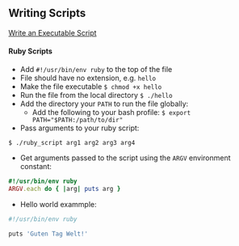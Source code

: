 ## Writing Scripts

[Write an Executable Script](https://www.learnenough.com/text-editor-tutorial#sec-writing_an_executable_script)

#### Ruby Scripts 

* Add `#!/usr/bin/env ruby` to the top of the file
* File should have no extension, e.g. `hello` 
* Make the file executable `$ chmod +x hello`
* Run the file from the local directory `$ ./hello`
* Add the directory your `PATH` to run the file globally:
    * Add the following to your bash profile: `$ export PATH="$PATH:/path/to/dir"`
* Pass arguments to your ruby script:
```t
$ ./ruby_script arg1 arg2 arg3 arg4
```
* Get arguments passed to the script using the `ARGV` environment constant:
```ruby
#!/usr/bin/env ruby
ARGV.each do { |arg| puts arg }
```
* Hello world exammple:  

```bash
#!/usr/bin/env ruby

puts 'Guten Tag Welt!'
```